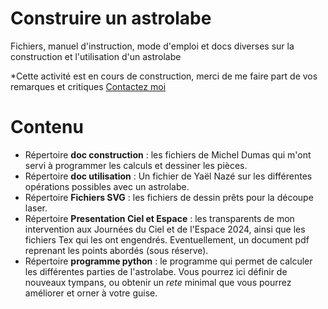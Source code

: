 # Construire un astrolabe
 Fichiers, manuel d'instruction, mode d'emploi et docs diverses sur la construction et l'utilisation d'un astrolabe

*Cette activité est en cours de construction, merci de me faire part de vos remarques et critiques [Contactez moi](mailto:fdecomite@gmail.com)

# Contenu

 * Répertoire **doc construction** : les fichiers de Michel Dumas qui m'ont servi à programmer les calculs et dessiner les pièces. 
 * Répertoire **doc utilisation** : Un fichier de Yaël Nazé sur les différentes opérations possibles avec un astrolabe. 
 * Répertoire **Fichiers SVG** : les fichiers de dessin prêts pour la découpe laser.
 * Répertoire **Presentation Ciel et Espace** : les transparents de mon intervention aux Journées du Ciel et de l'Espace 2024, ainsi que les fichiers Tex qui les ont engendrés. Eventuellement, un document pdf reprenant les points abordés (sous réserve).
 * Répertoire  **programme python** : le programme qui permet de calculer les différentes parties de l'astrolabe. Vous pourrez ici définir de nouveaux tympans, ou obtenir un *rete* minimal
que vous pourrez améliorer et orner à votre guise. 
